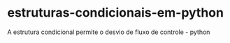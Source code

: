 # estruturas-condicionais-em-python
A estrutura condicional permite o desvio de fluxo de controle - python 
